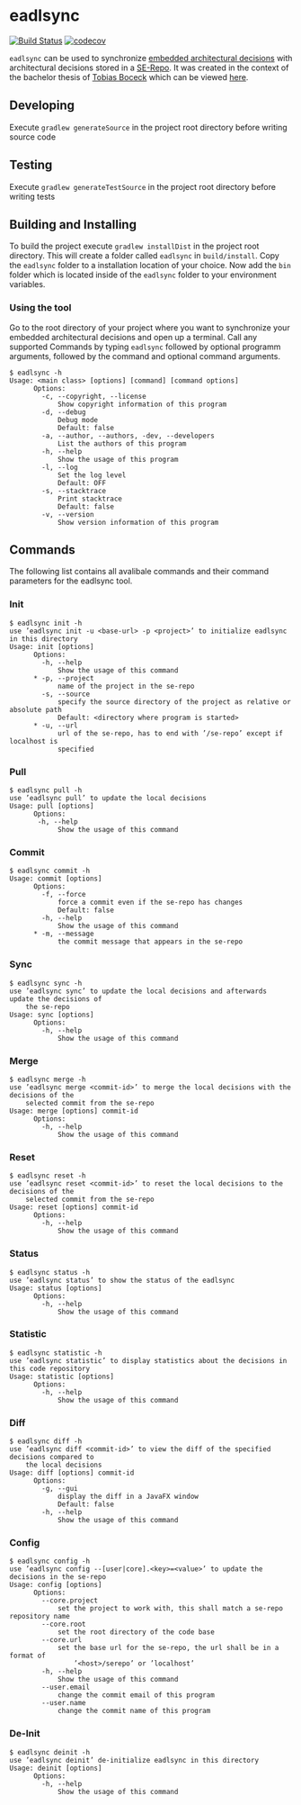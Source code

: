 # eadlsync

[![Build Status](https://travis-ci.org/adr/eadlsync.svg?branch=master)](https://travis-ci.org/adr/eadlsync)
[![codecov](https://codecov.io/gh/adr/eadlsync/branch/master/graph/badge.svg)](https://codecov.io/gh/adr/eadlsync)

`eadlsync` can be used to synchronize [embedded architectural decisions](https://adr.github.io/e-adr/) with architectural decisions stored in a [SE-Repo](https://github.com/adr/serepo).
It was created in the context of the bachelor thesis of [Tobias Boceck](https://github.com/boceckts) which can be viewed [here](http://dx.doi.org/10.18419/opus-9224).

## Developing
Execute `gradlew generateSource` in the project root directory before writing source code

## Testing
Execute `gradlew generateTestSource` in the project root directory before writing tests

## Building and Installing
To build the project execute `gradlew installDist` in the project root directory. This will create a folder called `eadlsync` in `build/install`. Copy the `eadlsync` folder to a installation location of your choice. Now add the `bin` folder which is located inside of the `eadlsync` folder to your environment variables.

### Using the tool
Go to the root directory of your project where you want to synchronize your embedded architectural decisions and open up a terminal. Call any supported Commands by typing `eadlsync` followed by optional programm arguments, followed by the command and optional command arguments.
```
$ eadlsync -h
Usage: <main class> [options] [command] [command options]
      Options:
        -c, --copyright, --license
            Show copyright information of this program
        -d, --debug
            Debug mode
            Default: false
        -a, --author, --authors, -dev, --developers
            List the authors of this program
        -h, --help
            Show the usage of this program
        -l, --log
            Set the log level
            Default: OFF
        -s, --stacktrace
            Print stacktrace
            Default: false
        -v, --version
            Show version information of this program
```

## Commands
The following list contains all avalibale commands and their command parameters for the eadlsync tool.

### Init
```
$ eadlsync init -h
use ’eadlsync init -u <base-url> -p <project>’ to initialize eadlsync in this directory
Usage: init [options]
      Options:
        -h, --help
            Show the usage of this command
      * -p, --project
            name of the project in the se-repo
        -s, --source
            specify the source directory of the project as relative or absolute path
            Default: <directory where program is started>
      * -u, --url
            url of the se-repo, has to end with ’/se-repo’ except if localhost is
            specified
```

### Pull
```
$ eadlsync pull -h
use ’eadlsync pull’ to update the local decisions
Usage: pull [options]
      Options:
       -h, --help
            Show the usage of this command

```

### Commit
```
$ eadlsync commit -h
Usage: commit [options]
      Options:
        -f, --force
            force a commit even if the se-repo has changes
            Default: false
        -h, --help
            Show the usage of this command
      * -m, --message
            the commit message that appears in the se-repo
```

### Sync
```
$ eadlsync sync -h
use ’eadlsync sync’ to update the local decisions and afterwards update the decisions of
    the se-repo
Usage: sync [options]
      Options:
        -h, --help
            Show the usage of this command
```

### Merge
```
$ eadlsync merge -h
use ’eadlsync merge <commit-id>’ to merge the local decisions with the decisions of the
    selected commit from the se-repo
Usage: merge [options] commit-id
      Options:
        -h, --help
            Show the usage of this command
```

### Reset
```
$ eadlsync reset -h
use ’eadlsync reset <commit-id>’ to reset the local decisions to the decisions of the
    selected commit from the se-repo
Usage: reset [options] commit-id
      Options:
        -h, --help
            Show the usage of this command
```

### Status
```
$ eadlsync status -h
use ’eadlsync status’ to show the status of the eadlsync
Usage: status [options]
      Options:
        -h, --help
            Show the usage of this command
```

### Statistic
```
$ eadlsync statistic -h
use ’eadlsync statistic’ to display statistics about the decisions in this code repository
Usage: statistic [options]
      Options:
        -h, --help
            Show the usage of this command
```

### Diff
```
$ eadlsync diff -h
use ’eadlsync diff <commit-id>’ to view the diff of the specified decisions compared to
    the local decisions
Usage: diff [options] commit-id
      Options:
        -g, --gui
            display the diff in a JavaFX window
            Default: false
        -h, --help
            Show the usage of this command
```

### Config
```
$ eadlsync config -h
use ’eadlsync config --[user|core].<key>=<value>’ to update the decisions in the se-repo
Usage: config [options]
      Options:
        --core.project
            set the project to work with, this shall match a se-repo repository name
        --core.root
            set the root directory of the code base
        --core.url
            set the base url for the se-repo, the url shall be in a format of
                ’<host>/serepo’ or ’localhost’
        -h, --help
            Show the usage of this command
        --user.email
            change the commit email of this program
        --user.name
            change the commit name of this program
```

### De-Init
```
$ eadlsync deinit -h
use ’eadlsync deinit’ de-initialize eadlsync in this directory
Usage: deinit [options]
      Options:
        -h, --help
            Show the usage of this command
```
